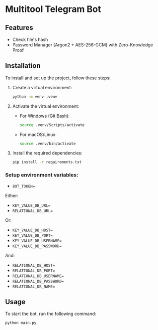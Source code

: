 # Multitool Telegram Bot
## Features

- Check file's hash
- Password Manager (Argon2 + AES-256-GCM) with Zero-Knowledge Proof

## Installation
To install and set up the project, follow these steps:
   
1. Create a virtual environment:
    ```sh
   python -m venv .venv
   ```
   
2. Activate the virtual environment:
   - For Windows (Git Bash):
        ```sh
        source .venv/Scripts/activate
        ```
   - For macOS/Linux:
        ```sh
        source .venv/bin/activate
        ```

3. Install the required dependencies:
    ```sh
    pip install -r requirements.txt
    ```

### Setup environment variables:
- ``BOT_TOKEN=``

Either:

- `KEY_VALUE_DB_URL=`
- `RELATIONAL_DB_URL=`

Or:
- `KEY_VALUE_DB_HOST=`
- `KEY_VALUE_DB_PORT=`
- `KEY_VALUE_DB_USERNAME=`
- `KEY_VALUE_DB_PASSWORD=`

And:
- `RELATIONAL_DB_HOST=`
- `RELATIONAL_DB_PORT=`
- `RELATIONAL_DB_USERNAME=`
- `RELATIONAL_DB_PASSWORD=`
- `RELATIONAL_DB_NAME=`   

## Usage
To start the bot, run the following command:
```sh
python main.py
```
